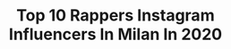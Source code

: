 ---
title: Top 10 Rappers Instagram Influencers In Milan In 2020
description: >-
  Find top rappers Instagram influencers in Milan in 2020. Most popular hashtags: #milano #hiphop #rapitaliano #rap.
platform: Instagram
profiles:
  - username: "milanosays"
    fullname: >-
      Milano Says
    location: "Italy"
    followers: 124644
    engagement: 988
    commentsToLikes: 0.004711
    id: ck5c5nh2j3t6c0i116ekgkkvm
    verified: false
    hashtags: "#milanononsiferma, #pescedaprile"
  - username: "tiasocialofc"
    fullname: >-
      TIA
    location: "Italy"
    followers: 4838
    engagement: 2329
    commentsToLikes: 0.056091
    id: ck13b37ywtgcb0i19jr0w4g58
    verified: false
    hashtags: "#milano, #beats, #beat, #mauroicardi"
  - username: "albertofranceschi"
    fullname: >-
      Alberto Franceschi
    location: "Italy"
    followers: 71270
    engagement: 159
    commentsToLikes: 0.016469
    id: ck5c77xwf70380i11wrhovbrv
    verified: true
    hashtags: "#japan, #hypebeaststyle, #bentley, #hideandjack"
  - username: "doncashofficial"
    fullname: >-
      Don Cash (Official)
    location: "Italy"
    followers: 13757
    engagement: 293
    commentsToLikes: 0.164636
    id: ck5c3i20uzd910i11fcnggtse
    verified: false
    hashtags: "#beyourhero, #weekend, #onair, #goodvibes"
  - username: "tedeschiadriana"
    fullname: >-
      Adriana Tedeschi - L U C E
    location: "Italy"
    followers: 8519
    engagement: 607
    commentsToLikes: 0.048214
    id: ck15rzs9laiq60i19381q6qvd
    verified: false
    hashtags: "#spotify, #commercial, #popmusic, #rap"
  - username: "biggiepaulofficial"
    fullname: >-
      Biggie Paul
    location: "Italy"
    followers: 9365
    engagement: 612
    commentsToLikes: 0.028754
    id: ck6tu3exle3340j71vner6sp4
    verified: false
    hashtags: "#microfili, #secco, #hitdellestate, #2020flow"
  - username: "mariocuo_"
    fullname: >-
      Mariocuò
    location: "Italy"
    followers: 21669
    engagement: 217
    commentsToLikes: 0.046758
    id: ck5qelrfi13eg0i11e6p3dzp9
    verified: false
    hashtags: "#sicily, #droneshots, #covid19freestyle, #worldplaces"
  - username: "williepeyote"
    fullname: >-
      Ludwig Van Peyote
    location: "Italy"
    followers: 148197
    engagement: 1033
    commentsToLikes: 0.011588
    id: ck13b4zietp950i195b50yz7p
    verified: false
    hashtags: "#williepeyote, #milano, #live2020, #dieyoung"
  - username: "eva90s"
    fullname: >-
      Eva Banks.©
    location: "Italy"
    followers: 24722
    engagement: 183
    commentsToLikes: 0.021097
    id: ck0w6k32s8xxx0i19gw0m7tgv
    verified: false
    hashtags: "#valentineday, #loveislove, #scream, #romantic"
  - username: "rap_nel_cuore_official"
    fullname: >-
      Rap Nel Cuore Official ❤
    location: "Italy"
    followers: 18451
    engagement: 173
    commentsToLikes: 0.050057
    id: ck8t9b1p6ngg10j78kwklajzm
    verified: false
    hashtags: "#mediaset, #trapitaliana, #significati, #npng"
---